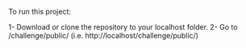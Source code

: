 To run this project:

1- Download or clone the repository to your localhost folder.
2- Go to <your-localhost>/challenge/public/ (i.e. http://localhost/challenge/public/)

